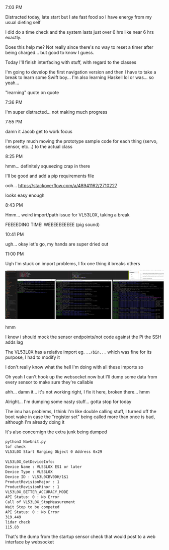 7:03 PM

Distracted today, late start but I ate fast food so I have energy from my usual dieting self

I did do a time check and the system lasts just over 6 hrs like near 6 hrs exactly.

Does this help me? Not really since there's no way to reset a timer after being charged... but good to know I guess.

Today I'll finish interfacing with stuff, with regard to the classes

I'm going to develop the first navigation version and then I have to take a break to learn some Swift boy... I'm also learning Haskell lol or was... so yeah...

"learning" quote on quote

7:36 PM

I'm super distracted... not making much progress

7:55 PM

damn it Jacob get to work focus

I'm pretty much moving the prototype sample code for each thing (servo, sensor, etc...) to the actual class

8:25 PM

hmm... definitely squeezing crap in there

I'll be good and add a pip requirements file

ooh... https://stackoverflow.com/a/48941162/2710227

looks easy enough

8:43 PM

Hmm... weird import/path issue for VL53L0X, taking a break

FEEEEDING TIME! WEEEEEEEEEE (pig sound)

10:41 PM

ugh... okay let's go, my hands are super dried out

11:00 PM

Ugh I'm stuck on import problems, I fix one thing it breaks others

<img src="../../images/stupid.JPG" width="800"/>

hmm

I know i should mock the sensor endpoints/not code against the Pi the SSH adds lag

The VL53L0X has a relative import eg. `../bin...` which was fine for its purpose, I had to modify it

I don't really know what the hell I'm doing with all these imports so

Oh yeah I can't hook up the websocket now but I'll dump some data from every sensor to make sure they're callable

ahh... damn it... it's not working right, I fix it here, broken there... hmm

Alright... I'm dumping some nasty stuff... gotta stop for today

The imu has problems, I think I'm like double calling stuff, I turned off the boot wake in case the "register set" being called more than once is bad, although I'm already doing it

It's also concernign the extra junk being dumped

```
python3 NavUnit.py
tof check
VL53L0X Start Ranging Object 0 Address 0x29

VL53L0X_GetDeviceInfo:
Device Name : VL53L0X ES1 or later
Device Type : VL53L0X
Device ID : VL53L0CBV0DH/1$1
ProductRevisionMajor : 1
ProductRevisionMinor : 1
VL53L0X_BETTER_ACCURACY_MODE
API Status: 0 : No Error
Call of VL53L0X_StopMeasurement
Wait Stop to be competed
API Status: 0 : No Error
319.449
lidar check
115.83
```

That's the dump from the startup sensor check that would post to a web interface by websocket

